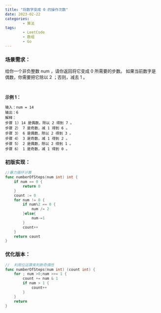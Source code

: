 ```yaml
---
title: "将数字变成 0 的操作次数"
date: 2023-02-22
categories: 
        - 算法
tags: 
        - LeetCode
        - 数组
        - Go
---
```


### 场景需求：

给你一个非负整数 num ，请你返回将它变成 0 所需要的步数。 如果当前数字是偶数，你需要把它除以 2 ；否则，减去 1 。

<br>

**示例 1：**

```
输入：num = 14
输出：6
解释：
步骤 1) 14 是偶数，除以 2 得到 7 。
步骤 2） 7 是奇数，减 1 得到 6 。
步骤 3） 6 是偶数，除以 2 得到 3 。
步骤 4） 3 是奇数，减 1 得到 2 。
步骤 5） 2 是偶数，除以 2 得到 1 。
步骤 6） 1 是奇数，减 1 得到 0 。
```


### 初版实现：

```go
//暴力循环计算
func numberOfSteps(num int) int {
	if num == 0 {
		return 0
	}
	count := 0
	for num != 0 {
		if num%2 == 0 {
			num /= 2
		}else{
			num-=1
		}
		count++
	}
	return count
}
```



### 优化版本：

```go
//	利用位运算来判断奇偶性
func numberOfSteps(num int) (count int) {
	for ; num >0;num >>= 1 {
		count += num & 1
		if num > 1 {
			count++
		}
	}
	return
}
```

